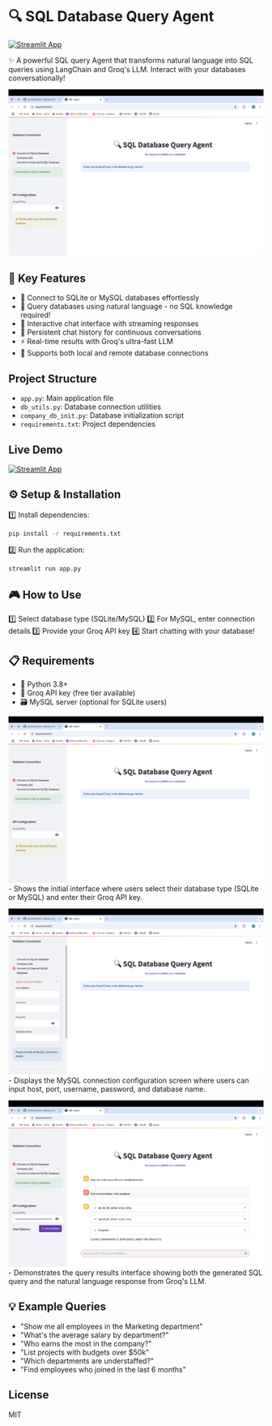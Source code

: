  
# 🔍 SQL Database Query Agent

[![Streamlit App](https://static.streamlit.io/badges/streamlit_badge_black_white.svg)](https://sql-database-query-agent.streamlit.app/)

✨ A powerful SQL query Agent that transforms natural language into SQL queries using LangChain and Groq's LLM. Interact with your databases conversationally!


![Demo](output/Landing.png)

## 🚀 Key Features

- 💾 Connect to SQLite or MySQL databases effortlessly
- 💬 Query databases using natural language - no SQL knowledge required!
- 🎨 Interactive chat interface with streaming responses
- 📝 Persistent chat history for continuous conversations
- ⚡ Real-time results with Groq's ultra-fast LLM
- 🔄 Supports both local and remote database connections

## Project Structure

- `app.py`: Main application file
- `db_utils.py`: Database connection utilities
- `company_db_init.py`: Database initialization script
- `requirements.txt`: Project dependencies

## Live Demo

[![Streamlit App](https://static.streamlit.io/badges/streamlit_badge_black_white.svg)](https://sql-database-query-agent.streamlit.app/)

## ⚙️ Setup & Installation

1️⃣ Install dependencies:
```bash
pip install -r requirements.txt
```

2️⃣ Run the application:
```bash
streamlit run app.py
```


## 🎮 How to Use

1️⃣ Select database type (SQLite/MySQL)
2️⃣ For MySQL, enter connection details
3️⃣ Provide your Groq API key
4️⃣ Start chatting with your database!


## 📋 Requirements

- 🐍 Python 3.8+
- 🔑 Groq API key (free tier available)
- 🗃️ MySQL server (optional for SQLite users)

![Landing Page](output/Landing.png) - Shows the initial interface where users select their database type (SQLite or MySQL) and enter their Groq API key.

![External Database Connection](output/ExternalDatabase.png) - Displays the MySQL connection configuration screen where users can input host, port, username, password, and database name.

![Query Results with Groq API](output/Result.png) - Demonstrates the query results interface showing both the generated SQL query and the natural language response from Groq's LLM.

## 💡 Example Queries

- "Show me all employees in the Marketing department"
- "What's the average salary by department?"
- "Who earns the most in the company?"
- "List projects with budgets over $50k"
- "Which departments are understaffed?"
- "Find employees who joined in the last 6 months"

## License

MIT
